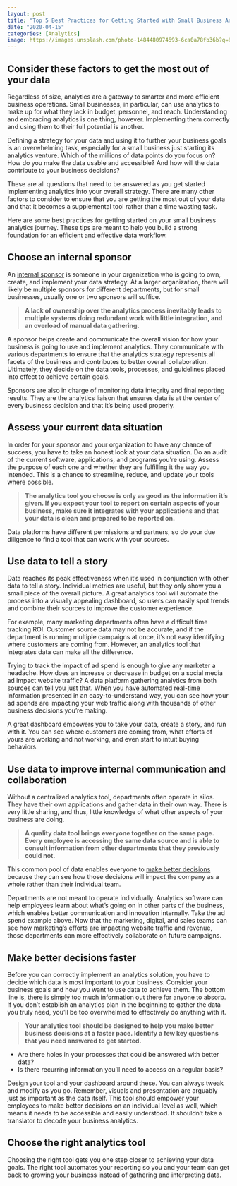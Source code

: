 ```yaml
---
layout: post
title: "Top 5 Best Practices for Getting Started with Small Business Analytics"
date: "2020-04-15"
categories: [Analytics]
image: https://images.unsplash.com/photo-1484480974693-6ca0a78fb36b?q=80&w=1472&auto=format&fit=crop&ixlib=rb-4.0.3&ixid=M3wxMjA3fDB8MHxwaG90by1wYWdlfHx8fGVufDB8fHx8fA%3D%3D
---
```


## Consider these factors to get the most out of your data

Regardless of size, analytics are a gateway to smarter and more efficient business operations. Small businesses, in particular, can use analytics to make up for what they lack in budget, personnel, and reach. Understanding and embracing analytics is one thing, however. Implementing them correctly and using them to their full potential is another. 

Defining a strategy for your data and using it to further your business goals is an overwhelming task, especially for a small business just starting its analytics venture. Which of the millions of data points do you focus on? How do you make the data usable and accessible? And how will the data contribute to your business decisions?

These are all questions that need to be answered as you get started implementing analytics into your overall strategy. There are many other factors to consider to ensure that you are getting the most out of your data and that it becomes a supplemental tool rather than a time wasting task.

Here are some best practices for getting started on your small business analytics journey. These tips are meant to help you build a strong foundation for an efficient and effective data workflow.

## Choose an internal sponsor

An [internal sponsor](https://help.tableau.com/current/blueprint/en-us/bp_executive_sponsor_roles_responsibilities.htm) is someone in your organization who is going to own, create, and implement your data strategy. At a larger organization, there will likely be multiple sponsors for different departments, but for small businesses, usually one or two sponsors will suffice.

> **A lack of ownership over the analytics process inevitably leads to multiple systems doing redundant work with little integration, and an overload of manual data gathering.**

A sponsor helps create and communicate the overall vision for how your business is going to use and implement analytics. They communicate with various departments to ensure that the analytics strategy represents all facets of the business and contributes to better overall collaboration. Ultimately, they decide on the data tools, processes, and guidelines placed into effect to achieve certain goals.

Sponsors are also in charge of monitoring data integrity and final reporting results. They are the analytics liaison that ensures data is at the center of every business decision and that it’s being used properly.

## Assess your current data situation

In order for your sponsor and your organization to have any chance of success, you have to take an honest look at your data situation. Do an audit of the current software, applications, and programs you’re using. Assess the purpose of each one and whether they are fulfilling it the way you intended. This is a chance to streamline, reduce, and update your tools where possible.

> **The analytics tool you choose is only as good as the information it’s given. If you expect your tool to report on certain aspects of your business, make sure it integrates with your applications and that your data is clean and prepared to be reported on.**

Data platforms have different permissions and partners, so do your due diligence to find a tool that can work with your sources.

## Use data to tell a story

Data reaches its peak effectiveness when it’s used in conjunction with other data to tell a story. Individual metrics are useful, but they only show you a small piece of the overall picture. A great analytics tool will automate the process into a visually appealing dashboard, so users can easily spot trends and combine their sources to improve the customer experience.

For example, many marketing departments often have a difficult time tracking ROI. Customer source data may not be accurate, and if the department is running multiple campaigns at once, it’s not easy identifying where customers are coming from. However, an analytics tool that integrates data can make all the difference.

Trying to track the impact of ad spend is enough to give any marketer a headache. How does an increase or decrease in budget on a social media ad impact website traffic? A data platform gathering analytics from both sources can tell you just that. When you have automated real-time information presented in an easy-to-understand way, you can see how your ad spends are impacting your web traffic along with thousands of other business decisions you’re making. 

A great dashboard empowers you to take your data, create a story, and run with it. You can see where customers are coming from, what efforts of yours are working and not working, and even start to intuit buying behaviors.

## Use data to improve internal communication and collaboration

Without a centralized analytics tool, departments often operate in silos. They have their own applications and gather data in their own way. There is very little sharing, and thus, little knowledge of what other aspects of your business are doing.

> **A quality data tool brings everyone together on the same page. Every employee is accessing the same data source and is able to consult information from other departments that they previously could not.**

This common pool of data enables everyone to [make better decisions](https://www.datapine.com/blog/business-intelligence-for-small-business/) because they can see how those decisions will impact the company as a whole rather than their individual team.

Departments are not meant to operate individually. Analytics software can help employees learn about what’s going on in other parts of the business, which enables better communication and innovation internally. Take the ad spend example above. Now that the marketing, digital, and sales teams can see how marketing’s efforts are impacting website traffic and revenue, those departments can more effectively collaborate on future campaigns.

## Make better decisions faster

Before you can correctly implement an analytics solution, you have to decide which data is most important to your business. Consider your business goals and how you want to use data to achieve them. The bottom line is, there is simply too much information out there for anyone to absorb. If you don’t establish an analytics plan in the beginning to gather the data you truly need, you’ll be too overwhelmed to effectively do anything with it.

> **Your analytics tool should be designed to help you make better business decisions at a faster pace. Identify a few key questions that you need answered to get started.**

- Are there holes in your processes that could be answered with better data?
- Is there recurring information you’ll need to access on a regular basis?

Design your tool and your dashboard around these. You can always tweak and modify as you go. Remember, visuals and presentation are arguably just as important as the data itself. This tool should empower your employees to make better decisions on an individual level as well, which means it needs to be accessible and easily understood. It shouldn’t take a translator to decode your business analytics.

## Choose the right analytics tool

Choosing the right tool gets you one step closer to achieving your data goals. The right tool automates your reporting so you and your team can get back to growing your business instead of gathering and interpreting data.